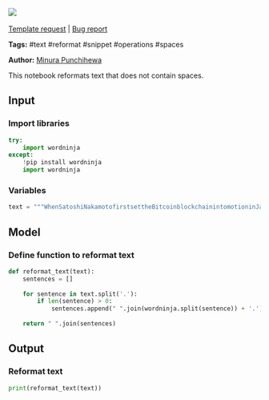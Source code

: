 <a href="https://app.naas.ai/user-redirect/naas/downloader?url=https://raw.githubusercontent.com/jupyter-naas/awesome-notebooks/master/Text/Text_Reformat_Text_Without_Spaces.ipynb" target="_parent"><img src="https://naasai-public.s3.eu-west-3.amazonaws.com/open_in_naas.svg"/></a><br><br><a href="https://github.com/jupyter-naas/awesome-notebooks/issues/new?assignees=&labels=&template=template-request.md&title=Tool+-+Action+of+the+notebook+">Template request</a> | <a href="https://github.com/jupyter-naas/awesome-notebooks/issues/new?assignees=&labels=bug&template=bug_report.md&title=Text+-+Reformat++Without+Spaces:+Error+short+description">Bug report</a>

**Tags:** #text #reformat #snippet #operations #spaces

**Author:** [Minura Punchihewa](https://www.linkedin.com/in/minurapunchihewa/)

This notebook reformats text that does not contain spaces.

## Input

### Import libraries


```python
try:
    import wordninja
except:
    !pip install wordninja
    import wordninja
```

### Variables


```python
text = """WhenSatoshiNakamotofirstsettheBitcoinblockchainintomotioninJanuary2009,hewas simultaneouslyintroducingtworadicalanduntestedconcepts.Thefirstisthe"bitcoin",adecentralized peer-to-peeronlinecurrencythatmaintainsavaluewithoutanybacking,intrinsicvalueorcentralissuer.So far,the"bitcoin"asacurrencyunithastakenupthebulkofthepublicattention,bothintermsofthepolitical aspectsofacurrencywithoutacentralbankanditsextremeupwardanddownwardvolatilityinprice. However,thereisalsoanother,equallyimportant,parttoSatoshi'sgrandexperiment:theconceptofaproofof work-basedblockchaintoallowforpublicagreementontheorderoftransactions.Bitcoinasanapplicationcan bedescribedasafirst-to-filesystem:ifoneentityhas50BTC,andsimultaneouslysendsthesame50BTCto AandtoB,onlythetransactionthatgetsconfirmedfirstwillprocess.Thereisnointrinsicwayofdetermining fromtwotransactionswhichcameearlier,andfordecadesthisstymiedthedevelopmentofdecentralized digitalcurrency.Satoshi'sblockchainwasthefirstcredibledecentralizedsolution.Andnow,attentionis rapidlystartingtoshifttowardthissecondpartofBitcoin'stechnology,andhowtheblockchainconceptcanbe used for more than just money. Commonlycitedapplicationsincludeusingon-blockchaindigitalassetstorepresentcustomcurrenciesand financialinstruments("coloredcoins"),theownershipofanunderlyingphysicaldevice("smartproperty"), non-fungibleassetssuchasdomainnames("Namecoin")aswellasmoreadvancedapplicationssuchas decentralizedexchange,financialderivatives,peer-to-peergamblingandon-blockchainidentityand reputationsystems.Anotherimportantareaofinquiryis"smartcontracts"-systemswhichautomatically movedigitalassetsaccordingtoarbitrarypre-specifiedrules.Forexample,onemighthaveatreasurycontract oftheform"AcanwithdrawuptoXcurrencyunitsperday,BcanwithdrawuptoYperday,AandBtogether canwithdrawanything,andAcanshutoffB'sabilitytowithdraw".Thelogicalextensionofthisis decentralizedautonomousorganizations(DAOs)-long-termsmartcontractsthatcontaintheassetsand encodethebylawsofanentireorganization.WhatEthereumintendstoprovideisablockchainwithabuilt-in fullyfledgedTuring-completeprogramminglanguagethatcanbeusedtocreate"contracts"thatcanbeused toencodearbitrarystatetransitionfunctions,allowinguserstocreateanyofthesystemsdescribedabove,as well as many others that we have not yet imagined, simply by writing up the logic in a few lines of code."""
```

## Model

### Define function to reformat text


```python
def reformat_text(text):
    sentences = []
    
    for sentence in text.split('.'):
        if len(sentence) > 0:
            sentences.append(" ".join(wordninja.split(sentence)) + '.')
    
    return " ".join(sentences)
```

## Output

### Reformat text


```python
print(reformat_text(text))
```


```python

```
